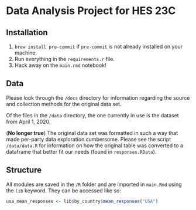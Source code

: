 # Data Analysis Project for HES 23C

## Installation
1. `brew install pre-commit` if `pre-commit` is not already installed on your machine.
2. Run everything in the `requirements.r` file.
3. Hack away on the `main.rmd` notebook!

## Data
Please look through the `/docs` directory for information regarding the source and collection methods for the original data set.

Of the files in the `/data` directory, the one currently in use is the dataset from April 1, 2020.

(**No longer true**)
The original data set was formatted in such a way that made per-party data exploration cumbersome. Please see the script `/data/data.R` for information on how the original table was converted to a dataframe that better fit our needs (found in `responses.RData`).

## Structure
All modules are saved in the `/R` folder and are imported in `main.Rmd` using the `lib` keyword. They can be accessed like so:
```r
usa_mean_responses <- lib$by_country$mean_responses("USA")
```
